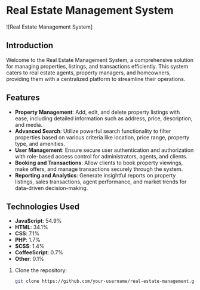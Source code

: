 # Real Estate Management System

![Real Estate Management System]

## Introduction

Welcome to the Real Estate Management System, a comprehensive solution for managing properties, listings, and transactions efficiently. This system caters to real estate agents, property managers, and homeowners, providing them with a centralized platform to streamline their operations.

## Features

- **Property Management**: Add, edit, and delete property listings with ease, including detailed information such as address, price, description, and media.
- **Advanced Search**: Utilize powerful search functionality to filter properties based on various criteria like location, price range, property type, and amenities.
- **User Management**: Ensure secure user authentication and authorization with role-based access control for administrators, agents, and clients.
- **Booking and Transactions**: Allow clients to book property viewings, make offers, and manage transactions securely through the system.
- **Reporting and Analytics**: Generate insightful reports on property listings, sales transactions, agent performance, and market trends for data-driven decision-making.

## Technologies Used

- **JavaScript**: 54.9%
- **HTML**: 34.1%
- **CSS**: 7.1%
- **PHP**: 1.7%
- **SCSS**: 1.4%
- **CoffeeScript**: 0.7%
- **Other**: 0.1%

1. Clone the repository:

   ```bash
   git clone https://github.com/your-username/real-estate-management.git
